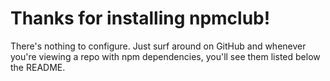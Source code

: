 # Thanks for installing npmclub!

There's nothing to configure. Just surf around on GitHub and whenever you're viewing a repo with npm dependencies, you'll see them listed below the README. 
